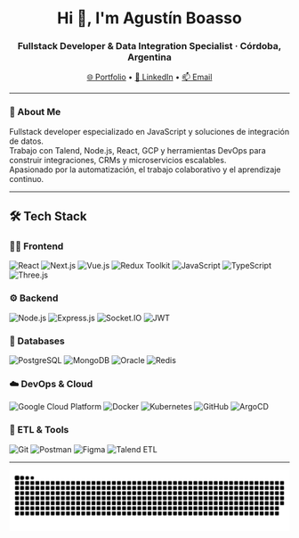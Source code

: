 <h1 align="center">Hi 👋, I'm Agustín Boasso</h1>
<h3 align="center">Fullstack Developer & Data Integration Specialist · Córdoba, Argentina</h3>

<p align="center">
  <a href="https://portfolioagustinboasso.vercel.app" target="_blank">🌐 Portfolio</a> • 
  <a href="https://www.linkedin.com/in/agustin-boasso-/" target="_blank">🔗 LinkedIn</a> • 
  <a href="mailto:boassoagustin@gmail.com">📫 Email</a>
</p>

---

### 🧠 About Me

Fullstack developer especializado en JavaScript y soluciones de integración de datos.  
Trabajo con Talend, Node.js, React, GCP y herramientas DevOps para construir integraciones, CRMs y microservicios escalables.  
Apasionado por la automatización, el trabajo colaborativo y el aprendizaje continuo.

---

## 🛠️ Tech Stack

### 👨‍🎨 Frontend
<p align="left">
  <img src="https://cdn.jsdelivr.net/gh/devicons/devicon/icons/react/react-original.svg" width="40" title="React" />
  <img src="https://cdn.jsdelivr.net/gh/devicons/devicon/icons/nextjs/nextjs-line.svg" width="40" title="Next.js" />
  <img src="https://cdn.jsdelivr.net/gh/devicons/devicon/icons/vuejs/vuejs-original.svg" width="40" title="Vue.js" />
  <img src="https://cdn.jsdelivr.net/gh/devicons/devicon/icons/redux/redux-original.svg" width="40" title="Redux Toolkit" />
  <img src="https://cdn.jsdelivr.net/gh/devicons/devicon/icons/javascript/javascript-original.svg" width="40" title="JavaScript" />
  <img src="https://cdn.jsdelivr.net/gh/devicons/devicon/icons/typescript/typescript-original.svg" width="40" title="TypeScript" />
  <img src="https://cdn.jsdelivr.net/gh/devicons/devicon/icons/threejs/threejs-original.svg" width="40" title="Three.js" />
</p>

### ⚙️ Backend
<p align="left">
  <img src="https://cdn.jsdelivr.net/gh/devicons/devicon/icons/nodejs/nodejs-original.svg" width="40" title="Node.js" />
  <img src="https://cdn.jsdelivr.net/gh/devicons/devicon/icons/express/express-original.svg" width="40" title="Express.js" />
  <img src="https://cdn.jsdelivr.net/gh/devicons/devicon/icons/socketio/socketio-original.svg" width="40" title="Socket.IO" />
  <img src="https://raw.githubusercontent.com/auth0/blog/master/assets/articles/jwt-logo/jwt-logo.png" width="40" title="JWT" />
</p>

### 🧩 Databases
<p align="left">
  <img src="https://cdn.jsdelivr.net/gh/devicons/devicon/icons/postgresql/postgresql-original.svg" width="40" title="PostgreSQL" />
  <img src="https://cdn.jsdelivr.net/gh/devicons/devicon/icons/mongodb/mongodb-original.svg" width="40" title="MongoDB" />
  <img src="https://cdn.jsdelivr.net/gh/devicons/devicon/icons/oracle/oracle-original.svg" width="40" title="Oracle" />
  <img src="https://cdn.jsdelivr.net/gh/devicons/devicon/icons/redis/redis-original.svg" width="40" title="Redis" />
</p>

### ☁️ DevOps & Cloud
<p align="left">
  <img src="https://cdn.jsdelivr.net/gh/devicons/devicon/icons/googlecloud/googlecloud-original.svg" width="40" title="Google Cloud Platform" />
  <img src="https://cdn.jsdelivr.net/gh/devicons/devicon/icons/docker/docker-original.svg" width="40" title="Docker" />
  <img src="https://cdn.jsdelivr.net/gh/devicons/devicon/icons/kubernetes/kubernetes-plain.svg" width="40" title="Kubernetes" />
  <img src="https://cdn.jsdelivr.net/gh/devicons/devicon/icons/github/github-original.svg" width="40" title="GitHub" />
  <img src="https://argo-cd.readthedocs.io/en/stable/assets/logo.png" width="40" title="ArgoCD" />
</p>

### 🧪 ETL & Tools
<p align="left">
  <img src="https://cdn.jsdelivr.net/gh/devicons/devicon/icons/git/git-original.svg" width="40" title="Git" />
  <img src="https://www.vectorlogo.zone/logos/getpostman/getpostman-icon.svg" width="40" title="Postman" />
  <img src="https://cdn.jsdelivr.net/gh/devicons/devicon/icons/figma/figma-original.svg" width="40" title="Figma" />
  <img src="https://upload.wikimedia.org/wikipedia/commons/thumb/d/dc/Talend_Logo.svg/512px-Talend_Logo.svg.png" width="80" title="Talend ETL" />
</p>

---


<p align="center">
  <img src="https://raw.githubusercontent.com/Elanza-48/Elanza-48/main/resources/img/github-contribution-grid-snake.svg" alt="GitHub contribution snake animation" />
</p>

